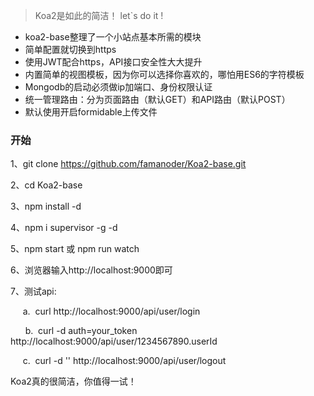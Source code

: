 >Koa2是如此的简洁！ let`s do it !

* koa2-base整理了一个小站点基本所需的模块
* 简单配置就切换到https
* 使用JWT配合https，API接口安全性大大提升
* 内置简单的视图模板，因为你可以选择你喜欢的，哪怕用ES6的字符模板
* Mongodb的启动必须做ip加端口、身份权限认证
* 统一管理路由：分为页面路由（默认GET）和API路由（默认POST）
* 默认使用开启formidable上传文件

### 开始

1、git clone https://github.com/famanoder/Koa2-base.git

2、cd Koa2-base

3、npm install -d

4、npm i supervisor -g -d

5、npm start 或 npm run watch

6、浏览器输入http://localhost:9000即可

7、测试api:

  &nbsp;&nbsp;&nbsp;&nbsp;&nbsp;a.&nbsp;&nbsp;curl http://localhost:9000/api/user/login
  
  &nbsp;&nbsp;&nbsp;&nbsp;&nbsp;b.&nbsp;&nbsp;curl -d auth=your_token http://localhost:9000/api/user/1234567890.userId
  
  &nbsp;&nbsp;&nbsp;&nbsp;&nbsp;c.&nbsp;&nbsp;curl -d '' http://localhost:9000/api/user/logout
  





Koa2真的很简洁，你值得一试！
